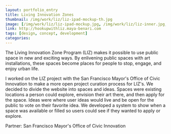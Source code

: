```yaml
---
layout: portfolio_entry
title: Living Innovation Zones
thumbnail: /img/work/liz/liz-ipad-mockup-th.jpg
image: [/img/work/liz/liz-ipad-mockup.jpg, /img/work/liz/liz-inner.jpg, /img/work/liz/liz-all.jpg, /img/work/liz/liz-iphone-mockup.jpg, /img/work/liz/liz-art.jpg]
link: http://hookupwithliz.maya-benari.com
tags: [design, concept, development]
categories:
---
```


The Living Innovation Zone Program (LIZ) makes it possible to use public space in new and exciting ways. By enlivening public spaces with art installations, these spaces become places for people to stop, engage, and enjoy urban life.

I worked on the LIZ project with the San Francisco Mayor's Office of Civic Innovation to make a more open project curation process for LIZ's. We decided to divide the website into spaces and ideas. Spaces were existing locations a person could explore, envision their art there, and then apply for the space. Ideas were where user ideas would live and be open for the public to vote on their favorite idea. We developed a system to show when a space was available or filled so users could see if they wanted to apply or explore.

Partner: San Francisco Mayor's Office of Civic Innovation